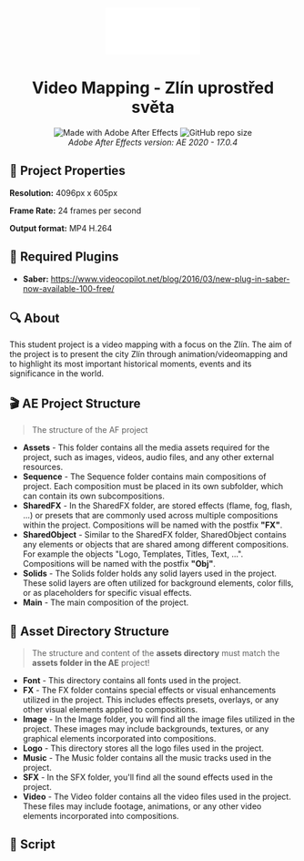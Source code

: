 <div align="center">
  <img src="./Assets/Logo/sempa%20logo.png" width="33%">
  <h1>Video Mapping - Zlín uprostřed světa</h1>
  <div>
    <img alt="Made with Adobe After Effects" src="https://img.shields.io/badge/Adobe%20After%20Effects-9999FF.svg?logo=Adobe%20After%20Effects&logoColor=white">
    <img alt="GitHub repo size" src="https://img.shields.io/github/repo-size/0xMartin/VideoMappingZlin">
  </div>
  <i>Adobe After Effects version: AE 2020 - 17.0.4</i>
</div>

## 🔧 Project Properties

__Resolution:__ 4096px x 605px

__Frame Rate:__ 24 frames per second

__Output format:__ MP4 H.264

## 🔌 Required Plugins

* __Saber:__ https://www.videocopilot.net/blog/2016/03/new-plug-in-saber-now-available-100-free/

## 🔍 About

This student project is a video mapping with a focus on the Zlín. The aim of the project is to present the city Zlín through animation/videomapping and to highlight its most important historical moments, events and its significance in the world.

## 🎬 AE Project Structure

> The structure of the AF project

* __Assets__ - This folder contains all the media assets required for the project, such as images, videos, audio files, and any other external resources.
* __Sequence__ - The Sequence folder contains main compositions of project. Each composition must be placed in its own subfolder, which can contain its own subcompositions.
* __SharedFX__ - In the SharedFX folder, are stored effects (flame, fog, flash, ...) or presets that are commonly used across multiple compositions within the project. Compositions will be named with the postfix __"FX"__.
* __SharedObject__ - Similar to the SharedFX folder, SharedObject contains any elements or objects that are shared among different compositions. For example the objects "Logo, Templates, Titles, Text, ...". Compositions will be named with the postfix __"Obj"__.
* __Solids__ - The Solids folder holds any solid layers used in the project. These solid layers are often utilized for background elements, color fills, or as placeholders for specific visual effects.
* __Main__ - The main composition of the project.

## 📁 Asset Directory Structure

> The structure and content of the __assets directory__ must match the __assets folder in the AE__ project!

* __Font__ - This directory contains all fonts used in the project.
* __FX__ - The FX folder contains special effects or visual enhancements utilized in the project. This includes effects presets, overlays, or any other visual elements applied to compositions.
* __Image__ - In the Image folder, you will find all the image files utilized in the project. These images may include backgrounds, textures, or any graphical elements incorporated into compositions.
* __Logo__ - This directory stores all the logo files used in the project.
* __Music__ - The Music folder contains all the music tracks used in the project. 
* __SFX__ - In the SFX folder, you'll find all the sound effects used in the project.
* __Video__ - The Video folder contains all the video files used in the project. These files may include footage, animations, or any other video elements incorporated into compositions.

## 📝 Script
